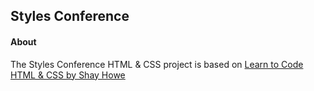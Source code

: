 ## Styles Conference

#### About

The Styles Conference HTML & CSS project is based on [Learn to Code HTML & CSS by Shay Howe](http://learn.shayhowe.com/html-css/)
